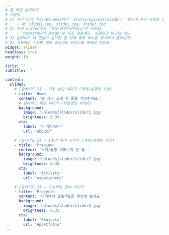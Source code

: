 ```yaml
---
# 홈 배경 슬라이더
# 사용법
# 1) 사진 넣기: Mac/Windows에서 `static/uploads/slider/` 폴더에 사진 파일을 넣어요.
#    - 예: slide1.jpg, slide2.jpg, slide3.jpg
# 2) 아래 slides에서 '제목/설명/버튼링크'만 바꿔요.
#    - 'background.image'는 사진 경로예요. 파일명만 바꾸면 돼요.
# 3) 슬라이드 더 만들고 싶으면 맨 아래 항목 하나를 복사해서 붙여넣기!
# 4) 삭제하고 싶으면 해당 슬라이드 덩어리를 통째로 지워요.
widget: slider
headless: true
weight: 10

title: ''
subtitle: ''

content:
  slides:
    # [슬라이드 1] — 가장 상단 이미지 (제목/설명만 수정)
    - title: 'Home'
      content: '홈 상단 소개 한 줄을 적어주세요.'
      # 슬라이드 배경 이미지 (파일명만 바꿔요)
      background:
        image: 'uploads/slider/slider1.jpg'  
        brightness: 0.35                    
      cta:
        label: '더 알아보기'
        url: 'about/'

    # [슬라이드 2] — 1화면 아래 이미지 (제목/설명만 수정)
    - title: 'Preview'
      content: '소개/활동 미리보기 한 줄.'
      background:
        image: 'uploads/slider/slider2.jpg'
        brightness: 0.35
      cta:
        label: 'Activity'
        url: 'experience/'

    # [슬라이드 3] — 프로젝트 안내 이미지
    - title: 'Projects'
      content: '아래에서 프로젝트를 확인해 보세요.'
      background:
        image: 'uploads/slider/slider3.jpg'
        brightness: 0.35
      cta:
        label: 'Projects'
        url: '#portfolio'
---
```

